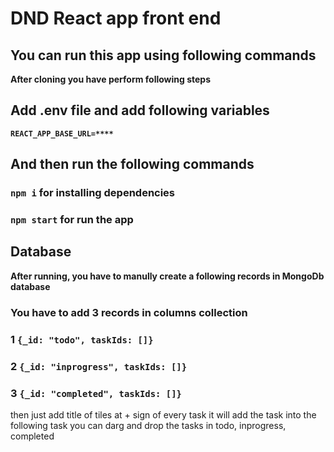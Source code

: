 # DND React app front end

## You can run this app using following commands

**After cloning you have perform following steps**

## Add .env file and add following variables
**`REACT_APP_BASE_URL=****`**

## And then run the following commands
 
### `npm i` for installing dependencies

### `npm start` for run the app

## Database

**After running, you have to manully create a following records in MongoDb database**

### You have to add 3 records in columns collection

### 1 `{_id: "todo", taskIds: []}`
### 2 `{_id: "inprogress", taskIds: []}`
### 3 `{_id: "completed", taskIds: []}`

then just add title of tiles at + sign of every task
it will add the task into the following task you can darg and drop the tasks in todo, inprogress, completed 


